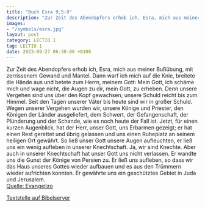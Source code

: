 ```yaml
---
title: "Buch Esra 9,5-9"
description: "Zur Zeit des Abendopfers erhob ich, Esra, mich aus meiner Bußübung, mit zerrissenem Gewand und Mantel. Dann warf ich mich auf die Knie, breitete die Hände aus und betete zum Herrn, meinem Gott: Mein Gott, ich schäme mich und wage nicht, die Augen zu dir, mein Gott, zu erheben. De...."
images:
- "/symbols/esra.jpg"
layout: post
category: LECTIO 1
tag: LECTIO 1
date: 2023-09-27 06:30:00 +0100
---
```

Zur Zeit des Abendopfers erhob ich, Esra, mich aus meiner Bußübung, mit zerrissenem Gewand und Mantel. Dann warf ich mich auf die Knie, breitete die Hände aus und betete zum Herrn, meinem Gott:
Mein Gott, ich schäme mich und wage nicht, die Augen zu dir, mein Gott, zu erheben. Denn unsere Vergehen sind uns über den Kopf gewachsen; unsere Schuld reicht bis zum Himmel.<!--more-->
Seit den Tagen unserer Väter bis heute sind wir in großer Schuld. Wegen unserer Vergehen wurden wir, unsere Könige und Priester, den Königen der Länder ausgeliefert, dem Schwert, der Gefangenschaft, der Plünderung und der Schande, wie es noch heute der Fall ist.
Jetzt, für einen kurzen Augenblick, hat der Herr, unser Gott, uns Erbarmen gezeigt; er hat einen Rest gerettet und übrig gelassen und uns einen Ruheplatz an seinem heiligen Ort gewährt. So ließ unser Gott unsere Augen aufleuchten, er ließ uns ein wenig aufleben in unserer Knechtschaft.
Ja, wir sind Knechte. Aber auch in unserer Knechtschaft hat unser Gott uns nicht verlassen. Er wandte uns die Gunst der Könige von Persien zu. Er ließ uns aufleben, so dass wir das Haus unseres Gottes wieder aufbauen und es aus den Trümmern wieder aufrichten konnten. Er gewährte uns ein geschütztes Gebiet in Juda und Jerusalem.<br>
[Quelle: Evangelizo](https://evangeliumtagfuertag.org/DE/gospel)

[Textstelle auf Bibelserver](https://www.bibleserver.com/EU/Esra9,5-9)
